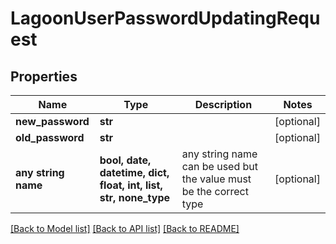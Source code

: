 # LagoonUserPasswordUpdatingRequest


## Properties
Name | Type | Description | Notes
------------ | ------------- | ------------- | -------------
**new_password** | **str** |  | [optional] 
**old_password** | **str** |  | [optional] 
**any string name** | **bool, date, datetime, dict, float, int, list, str, none_type** | any string name can be used but the value must be the correct type | [optional]

[[Back to Model list]](../README.md#documentation-for-models) [[Back to API list]](../README.md#documentation-for-api-endpoints) [[Back to README]](../README.md)



